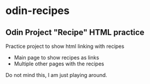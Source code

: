 # odin-recipes
## Odin Project "Recipe" HTML practice
Practice project to show html linking with recipes

- Main page to show recipes as links
- Multiple other pages with the recipes

Do not mind this, I am just playing around.
